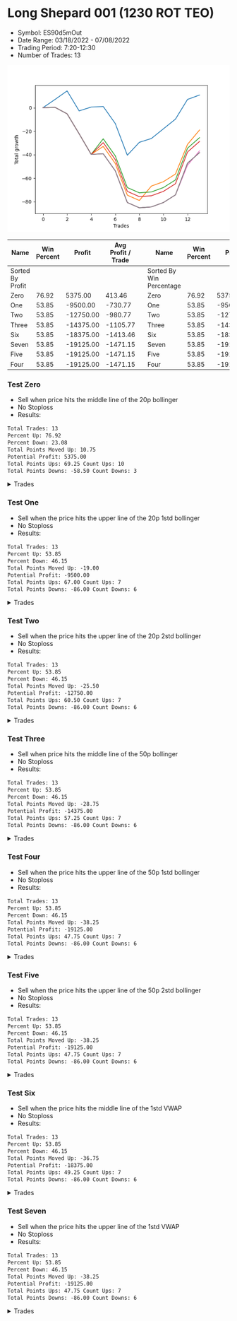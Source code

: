 # Long Shepard 001 (1230 ROT TEO) 
- Symbol: ES90d5mOut
- Date Range: 03/18/2022 - 07/08/2022
- Trading Period: 7:20-12:30
- Number of Trades: 13

![Plot](LongShepard001(1230ROTTEO)ES90d5mOut.png)

| Name | Win Percent | Profit | Avg Profit / Trade |     | Name | Win Percent | Profit | Avg Profit / Trade |
| ---- | ----------- | ------ | ------------------ | --- | ---- | ----------- | ------ | ------------------ |
| Sorted By <br> Profit | | | | | Sorted By <br> Win Percentage ||||
| Zero | 76.92 | 5375.00 | 413.46 |     | Zero | 76.92 | 5375.00 | 413.46 |
| One | 53.85 | -9500.00 | -730.77 |     | One | 53.85 | -9500.00 | -730.77 |
| Two | 53.85 | -12750.00 | -980.77 |     | Two | 53.85 | -12750.00 | -980.77 |
| Three | 53.85 | -14375.00 | -1105.77 |     | Three | 53.85 | -14375.00 | -1105.77 |
| Six | 53.85 | -18375.00 | -1413.46 |     | Six | 53.85 | -18375.00 | -1413.46 |
| Seven | 53.85 | -19125.00 | -1471.15 |     | Seven | 53.85 | -19125.00 | -1471.15 |
| Five | 53.85 | -19125.00 | -1471.15 |     | Five | 53.85 | -19125.00 | -1471.15 |
| Four | 53.85 | -19125.00 | -1471.15 |     | Four | 53.85 | -19125.00 | -1471.15 |

### Test Zero
* Sell when price hits the middle line of the 20p bollinger
* No Stoploss
* Results:
```
Total Trades: 13
Percent Up: 76.92
Percent Down: 23.08
Total Points Moved Up: 10.75
Potential Profit: 5375.00
Total Points Ups: 69.25 Count Ups: 10
Total Points Downs: -58.50 Count Downs: 3
```

<details><summary>Trades</summary>

<code>In: 2022-04-11 08:30:00		Out: 2022-04-11 08:36:10		Total Position Time: 06:10		Total Move Up: 7.00		Total to Date: 7.00</code> <br />
<code>In: 2022-04-21 10:25:00		Out: 2022-04-21 10:31:05		Total Position Time: 06:05		Total Move Up: 7.25		Total to Date: 14.25</code> <br />
<code>In: 2022-04-22 08:10:00		Out: 2022-04-22 08:40:55		Total Position Time: 30:55		Total Move Up: -17.00		Total to Date: -2.75</code> <br />
<code>In: 2022-04-22 11:20:00		Out: 2022-04-22 11:21:10		Total Position Time: 01:10		Total Move Up: 3.25		Total to Date: 0.50</code> <br />
<code>In: 2022-04-22 12:15:00		Out: 2022-04-22 12:16:10		Total Position Time: 01:10		Total Move Up: 0.50		Total to Date: 1.00</code> <br />
<code>In: 2022-05-02 11:00:00		Out: 2022-05-02 11:30:55		Total Position Time: 30:55		Total Move Up: -14.50		Total to Date: -13.50</code> <br />
<code>In: 2022-05-05 08:40:00		Out: 2022-05-05 09:10:55		Total Position Time: 30:55		Total Move Up: -27.00		Total to Date: -40.50</code> <br />
<code>In: 2022-05-05 09:10:00		Out: 2022-05-05 09:21:10		Total Position Time: 11:10		Total Move Up: 11.00		Total to Date: -29.50</code> <br />
<code>In: 2022-05-20 10:35:00		Out: 2022-05-20 10:38:05		Total Position Time: 03:05		Total Move Up: 3.25		Total to Date: -26.25</code> <br />
<code>In: 2022-05-24 08:00:00		Out: 2022-05-24 08:16:40		Total Position Time: 16:40		Total Move Up: 8.25		Total to Date: -18.00</code> <br />
<code>In: 2022-06-01 09:10:00		Out: 2022-06-01 09:33:05		Total Position Time: 23:05		Total Move Up: 8.25		Total to Date: -9.75</code> <br />
<code>In: 2022-06-13 08:15:00		Out: 2022-06-13 08:23:35		Total Position Time: 08:35		Total Move Up: 16.75		Total to Date: 7.00</code> <br />
<code>In: 2022-06-13 08:20:00		Out: 2022-06-13 08:23:35		Total Position Time: 03:35		Total Move Up: 3.75		Total to Date: 10.75</code> <br />


</details>

### Test One
* Sell when the price hits the upper line of the 20p 1std bollinger
* No Stoploss
* Results:
```
Total Trades: 13
Percent Up: 53.85
Percent Down: 46.15
Total Points Moved Up: -19.00
Potential Profit: -9500.00
Total Points Ups: 67.00 Count Ups: 7
Total Points Downs: -86.00 Count Downs: 6
```

<details><summary>Trades</summary>

<code>In: 2022-04-11 08:30:00		Out: 2022-04-11 09:00:55		Total Position Time: 30:55		Total Move Up: 0.25		Total to Date: 0.25</code> <br />
<code>In: 2022-04-21 10:25:00		Out: 2022-04-21 10:55:55		Total Position Time: 30:55		Total Move Up: -5.50		Total to Date: -5.25</code> <br />
<code>In: 2022-04-22 08:10:00		Out: 2022-04-22 08:40:55		Total Position Time: 30:55		Total Move Up: -17.00		Total to Date: -22.25</code> <br />
<code>In: 2022-04-22 11:20:00		Out: 2022-04-22 11:50:55		Total Position Time: 30:55		Total Move Up: -17.50		Total to Date: -39.75</code> <br />
<code>In: 2022-04-22 12:15:00		Out: 2022-04-22 12:16:55		Total Position Time: 01:55		Total Move Up: 6.75		Total to Date: -33.00</code> <br />
<code>In: 2022-05-02 11:00:00		Out: 2022-05-02 11:30:55		Total Position Time: 30:55		Total Move Up: -14.50		Total to Date: -47.50</code> <br />
<code>In: 2022-05-05 08:40:00		Out: 2022-05-05 09:10:55		Total Position Time: 30:55		Total Move Up: -27.00		Total to Date: -74.50</code> <br />
<code>In: 2022-05-05 09:10:00		Out: 2022-05-05 09:40:55		Total Position Time: 30:55		Total Move Up: -4.50		Total to Date: -79.00</code> <br />
<code>In: 2022-05-20 10:35:00		Out: 2022-05-20 10:54:15		Total Position Time: 19:15		Total Move Up: 12.25		Total to Date: -66.75</code> <br />
<code>In: 2022-05-24 08:00:00		Out: 2022-05-24 08:30:55		Total Position Time: 30:55		Total Move Up: 3.75		Total to Date: -63.00</code> <br />
<code>In: 2022-06-01 09:10:00		Out: 2022-06-01 09:40:55		Total Position Time: 30:55		Total Move Up: 6.50		Total to Date: -56.50</code> <br />
<code>In: 2022-06-13 08:15:00		Out: 2022-06-13 08:39:15		Total Position Time: 24:15		Total Move Up: 25.25		Total to Date: -31.25</code> <br />
<code>In: 2022-06-13 08:20:00		Out: 2022-06-13 08:39:15		Total Position Time: 19:15		Total Move Up: 12.25		Total to Date: -19.00</code> <br />


</details>

### Test Two
* Sell when the price hits the upper line of the 20p 2std bollinger
* No Stoploss
* Results:
```
Total Trades: 13
Percent Up: 53.85
Percent Down: 46.15
Total Points Moved Up: -25.50
Potential Profit: -12750.00
Total Points Ups: 60.50 Count Ups: 7
Total Points Downs: -86.00 Count Downs: 6
```

<details><summary>Trades</summary>

<code>In: 2022-04-11 08:30:00		Out: 2022-04-11 09:00:55		Total Position Time: 30:55		Total Move Up: 0.25		Total to Date: 0.25</code> <br />
<code>In: 2022-04-21 10:25:00		Out: 2022-04-21 10:55:55		Total Position Time: 30:55		Total Move Up: -5.50		Total to Date: -5.25</code> <br />
<code>In: 2022-04-22 08:10:00		Out: 2022-04-22 08:40:55		Total Position Time: 30:55		Total Move Up: -17.00		Total to Date: -22.25</code> <br />
<code>In: 2022-04-22 11:20:00		Out: 2022-04-22 11:50:55		Total Position Time: 30:55		Total Move Up: -17.50		Total to Date: -39.75</code> <br />
<code>In: 2022-04-22 12:15:00		Out: 2022-04-22 12:33:15		Total Position Time: 18:15		Total Move Up: 13.25		Total to Date: -26.50</code> <br />
<code>In: 2022-05-02 11:00:00		Out: 2022-05-02 11:30:55		Total Position Time: 30:55		Total Move Up: -14.50		Total to Date: -41.00</code> <br />
<code>In: 2022-05-05 08:40:00		Out: 2022-05-05 09:10:55		Total Position Time: 30:55		Total Move Up: -27.00		Total to Date: -68.00</code> <br />
<code>In: 2022-05-05 09:10:00		Out: 2022-05-05 09:40:55		Total Position Time: 30:55		Total Move Up: -4.50		Total to Date: -72.50</code> <br />
<code>In: 2022-05-20 10:35:00		Out: 2022-05-20 11:05:55		Total Position Time: 30:55		Total Move Up: 0.75		Total to Date: -71.75</code> <br />
<code>In: 2022-05-24 08:00:00		Out: 2022-05-24 08:30:55		Total Position Time: 30:55		Total Move Up: 3.75		Total to Date: -68.00</code> <br />
<code>In: 2022-06-01 09:10:00		Out: 2022-06-01 09:40:55		Total Position Time: 30:55		Total Move Up: 6.50		Total to Date: -61.50</code> <br />
<code>In: 2022-06-13 08:15:00		Out: 2022-06-13 08:45:55		Total Position Time: 30:55		Total Move Up: 27.00		Total to Date: -34.50</code> <br />
<code>In: 2022-06-13 08:20:00		Out: 2022-06-13 08:50:55		Total Position Time: 30:55		Total Move Up: 9.00		Total to Date: -25.50</code> <br />


</details>

### Test Three
* Sell when price hits the middle line of the 50p bollinger
* No Stoploss
* Results:
```
Total Trades: 13
Percent Up: 53.85
Percent Down: 46.15
Total Points Moved Up: -28.75
Potential Profit: -14375.00
Total Points Ups: 57.25 Count Ups: 7
Total Points Downs: -86.00 Count Downs: 6
```

<details><summary>Trades</summary>

<code>In: 2022-04-11 08:30:00		Out: 2022-04-11 09:00:55		Total Position Time: 30:55		Total Move Up: 0.25		Total to Date: 0.25</code> <br />
<code>In: 2022-04-21 10:25:00		Out: 2022-04-21 10:55:55		Total Position Time: 30:55		Total Move Up: -5.50		Total to Date: -5.25</code> <br />
<code>In: 2022-04-22 08:10:00		Out: 2022-04-22 08:40:55		Total Position Time: 30:55		Total Move Up: -17.00		Total to Date: -22.25</code> <br />
<code>In: 2022-04-22 11:20:00		Out: 2022-04-22 11:50:55		Total Position Time: 30:55		Total Move Up: -17.50		Total to Date: -39.75</code> <br />
<code>In: 2022-04-22 12:15:00		Out: 2022-04-22 12:32:25		Total Position Time: 17:25		Total Move Up: 10.00		Total to Date: -29.75</code> <br />
<code>In: 2022-05-02 11:00:00		Out: 2022-05-02 11:30:55		Total Position Time: 30:55		Total Move Up: -14.50		Total to Date: -44.25</code> <br />
<code>In: 2022-05-05 08:40:00		Out: 2022-05-05 09:10:55		Total Position Time: 30:55		Total Move Up: -27.00		Total to Date: -71.25</code> <br />
<code>In: 2022-05-05 09:10:00		Out: 2022-05-05 09:40:55		Total Position Time: 30:55		Total Move Up: -4.50		Total to Date: -75.75</code> <br />
<code>In: 2022-05-20 10:35:00		Out: 2022-05-20 11:05:55		Total Position Time: 30:55		Total Move Up: 0.75		Total to Date: -75.00</code> <br />
<code>In: 2022-05-24 08:00:00		Out: 2022-05-24 08:30:55		Total Position Time: 30:55		Total Move Up: 3.75		Total to Date: -71.25</code> <br />
<code>In: 2022-06-01 09:10:00		Out: 2022-06-01 09:40:55		Total Position Time: 30:55		Total Move Up: 6.50		Total to Date: -64.75</code> <br />
<code>In: 2022-06-13 08:15:00		Out: 2022-06-13 08:45:55		Total Position Time: 30:55		Total Move Up: 27.00		Total to Date: -37.75</code> <br />
<code>In: 2022-06-13 08:20:00		Out: 2022-06-13 08:50:55		Total Position Time: 30:55		Total Move Up: 9.00		Total to Date: -28.75</code> <br />


</details>

### Test Four
* Sell when the price hits the upper line of the 50p 1std bollinger
* No Stoploss
* Results:
```
Total Trades: 13
Percent Up: 53.85
Percent Down: 46.15
Total Points Moved Up: -38.25
Potential Profit: -19125.00
Total Points Ups: 47.75 Count Ups: 7
Total Points Downs: -86.00 Count Downs: 6
```

<details><summary>Trades</summary>

<code>In: 2022-04-11 08:30:00		Out: 2022-04-11 09:00:55		Total Position Time: 30:55		Total Move Up: 0.25		Total to Date: 0.25</code> <br />
<code>In: 2022-04-21 10:25:00		Out: 2022-04-21 10:55:55		Total Position Time: 30:55		Total Move Up: -5.50		Total to Date: -5.25</code> <br />
<code>In: 2022-04-22 08:10:00		Out: 2022-04-22 08:40:55		Total Position Time: 30:55		Total Move Up: -17.00		Total to Date: -22.25</code> <br />
<code>In: 2022-04-22 11:20:00		Out: 2022-04-22 11:50:55		Total Position Time: 30:55		Total Move Up: -17.50		Total to Date: -39.75</code> <br />
<code>In: 2022-04-22 12:15:00		Out: 2022-04-22 12:45:55		Total Position Time: 30:55		Total Move Up: 0.50		Total to Date: -39.25</code> <br />
<code>In: 2022-05-02 11:00:00		Out: 2022-05-02 11:30:55		Total Position Time: 30:55		Total Move Up: -14.50		Total to Date: -53.75</code> <br />
<code>In: 2022-05-05 08:40:00		Out: 2022-05-05 09:10:55		Total Position Time: 30:55		Total Move Up: -27.00		Total to Date: -80.75</code> <br />
<code>In: 2022-05-05 09:10:00		Out: 2022-05-05 09:40:55		Total Position Time: 30:55		Total Move Up: -4.50		Total to Date: -85.25</code> <br />
<code>In: 2022-05-20 10:35:00		Out: 2022-05-20 11:05:55		Total Position Time: 30:55		Total Move Up: 0.75		Total to Date: -84.50</code> <br />
<code>In: 2022-05-24 08:00:00		Out: 2022-05-24 08:30:55		Total Position Time: 30:55		Total Move Up: 3.75		Total to Date: -80.75</code> <br />
<code>In: 2022-06-01 09:10:00		Out: 2022-06-01 09:40:55		Total Position Time: 30:55		Total Move Up: 6.50		Total to Date: -74.25</code> <br />
<code>In: 2022-06-13 08:15:00		Out: 2022-06-13 08:45:55		Total Position Time: 30:55		Total Move Up: 27.00		Total to Date: -47.25</code> <br />
<code>In: 2022-06-13 08:20:00		Out: 2022-06-13 08:50:55		Total Position Time: 30:55		Total Move Up: 9.00		Total to Date: -38.25</code> <br />


</details>

### Test Five
* Sell when the price hits the upper line of the 50p 2std bollinger
* No Stoploss
* Results:
```
Total Trades: 13
Percent Up: 53.85
Percent Down: 46.15
Total Points Moved Up: -38.25
Potential Profit: -19125.00
Total Points Ups: 47.75 Count Ups: 7
Total Points Downs: -86.00 Count Downs: 6
```

<details><summary>Trades</summary>

<code>In: 2022-04-11 08:30:00		Out: 2022-04-11 09:00:55		Total Position Time: 30:55		Total Move Up: 0.25		Total to Date: 0.25</code> <br />
<code>In: 2022-04-21 10:25:00		Out: 2022-04-21 10:55:55		Total Position Time: 30:55		Total Move Up: -5.50		Total to Date: -5.25</code> <br />
<code>In: 2022-04-22 08:10:00		Out: 2022-04-22 08:40:55		Total Position Time: 30:55		Total Move Up: -17.00		Total to Date: -22.25</code> <br />
<code>In: 2022-04-22 11:20:00		Out: 2022-04-22 11:50:55		Total Position Time: 30:55		Total Move Up: -17.50		Total to Date: -39.75</code> <br />
<code>In: 2022-04-22 12:15:00		Out: 2022-04-22 12:45:55		Total Position Time: 30:55		Total Move Up: 0.50		Total to Date: -39.25</code> <br />
<code>In: 2022-05-02 11:00:00		Out: 2022-05-02 11:30:55		Total Position Time: 30:55		Total Move Up: -14.50		Total to Date: -53.75</code> <br />
<code>In: 2022-05-05 08:40:00		Out: 2022-05-05 09:10:55		Total Position Time: 30:55		Total Move Up: -27.00		Total to Date: -80.75</code> <br />
<code>In: 2022-05-05 09:10:00		Out: 2022-05-05 09:40:55		Total Position Time: 30:55		Total Move Up: -4.50		Total to Date: -85.25</code> <br />
<code>In: 2022-05-20 10:35:00		Out: 2022-05-20 11:05:55		Total Position Time: 30:55		Total Move Up: 0.75		Total to Date: -84.50</code> <br />
<code>In: 2022-05-24 08:00:00		Out: 2022-05-24 08:30:55		Total Position Time: 30:55		Total Move Up: 3.75		Total to Date: -80.75</code> <br />
<code>In: 2022-06-01 09:10:00		Out: 2022-06-01 09:40:55		Total Position Time: 30:55		Total Move Up: 6.50		Total to Date: -74.25</code> <br />
<code>In: 2022-06-13 08:15:00		Out: 2022-06-13 08:45:55		Total Position Time: 30:55		Total Move Up: 27.00		Total to Date: -47.25</code> <br />
<code>In: 2022-06-13 08:20:00		Out: 2022-06-13 08:50:55		Total Position Time: 30:55		Total Move Up: 9.00		Total to Date: -38.25</code> <br />


</details>

### Test Six
* Sell when the price hits the middle line of the 1std VWAP
* No Stoploss
* Results:
```
Total Trades: 13
Percent Up: 53.85
Percent Down: 46.15
Total Points Moved Up: -36.75
Potential Profit: -18375.00
Total Points Ups: 49.25 Count Ups: 7
Total Points Downs: -86.00 Count Downs: 6
```

<details><summary>Trades</summary>

<code>In: 2022-04-11 08:30:00		Out: 2022-04-11 09:00:55		Total Position Time: 30:55		Total Move Up: 0.25		Total to Date: 0.25</code> <br />
<code>In: 2022-04-21 10:25:00		Out: 2022-04-21 10:55:55		Total Position Time: 30:55		Total Move Up: -5.50		Total to Date: -5.25</code> <br />
<code>In: 2022-04-22 08:10:00		Out: 2022-04-22 08:40:55		Total Position Time: 30:55		Total Move Up: -17.00		Total to Date: -22.25</code> <br />
<code>In: 2022-04-22 11:20:00		Out: 2022-04-22 11:50:55		Total Position Time: 30:55		Total Move Up: -17.50		Total to Date: -39.75</code> <br />
<code>In: 2022-04-22 12:15:00		Out: 2022-04-22 12:45:55		Total Position Time: 30:55		Total Move Up: 0.50		Total to Date: -39.25</code> <br />
<code>In: 2022-05-02 11:00:00		Out: 2022-05-02 11:30:55		Total Position Time: 30:55		Total Move Up: -14.50		Total to Date: -53.75</code> <br />
<code>In: 2022-05-05 08:40:00		Out: 2022-05-05 09:10:55		Total Position Time: 30:55		Total Move Up: -27.00		Total to Date: -80.75</code> <br />
<code>In: 2022-05-05 09:10:00		Out: 2022-05-05 09:40:55		Total Position Time: 30:55		Total Move Up: -4.50		Total to Date: -85.25</code> <br />
<code>In: 2022-05-20 10:35:00		Out: 2022-05-20 11:05:55		Total Position Time: 30:55		Total Move Up: 0.75		Total to Date: -84.50</code> <br />
<code>In: 2022-05-24 08:00:00		Out: 2022-05-24 08:30:55		Total Position Time: 30:55		Total Move Up: 3.75		Total to Date: -80.75</code> <br />
<code>In: 2022-06-01 09:10:00		Out: 2022-06-01 09:40:55		Total Position Time: 30:55		Total Move Up: 6.50		Total to Date: -74.25</code> <br />
<code>In: 2022-06-13 08:15:00		Out: 2022-06-13 08:39:15		Total Position Time: 24:15		Total Move Up: 25.25		Total to Date: -49.00</code> <br />
<code>In: 2022-06-13 08:20:00		Out: 2022-06-13 08:39:15		Total Position Time: 19:15		Total Move Up: 12.25		Total to Date: -36.75</code> <br />


</details>

### Test Seven
* Sell when the price hits the upper line of the 1std VWAP
* No Stoploss
* Results:
```
Total Trades: 13
Percent Up: 53.85
Percent Down: 46.15
Total Points Moved Up: -38.25
Potential Profit: -19125.00
Total Points Ups: 47.75 Count Ups: 7
Total Points Downs: -86.00 Count Downs: 6
```

<details><summary>Trades</summary>

<code>In: 2022-04-11 08:30:00		Out: 2022-04-11 09:00:55		Total Position Time: 30:55		Total Move Up: 0.25		Total to Date: 0.25</code> <br />
<code>In: 2022-04-21 10:25:00		Out: 2022-04-21 10:55:55		Total Position Time: 30:55		Total Move Up: -5.50		Total to Date: -5.25</code> <br />
<code>In: 2022-04-22 08:10:00		Out: 2022-04-22 08:40:55		Total Position Time: 30:55		Total Move Up: -17.00		Total to Date: -22.25</code> <br />
<code>In: 2022-04-22 11:20:00		Out: 2022-04-22 11:50:55		Total Position Time: 30:55		Total Move Up: -17.50		Total to Date: -39.75</code> <br />
<code>In: 2022-04-22 12:15:00		Out: 2022-04-22 12:45:55		Total Position Time: 30:55		Total Move Up: 0.50		Total to Date: -39.25</code> <br />
<code>In: 2022-05-02 11:00:00		Out: 2022-05-02 11:30:55		Total Position Time: 30:55		Total Move Up: -14.50		Total to Date: -53.75</code> <br />
<code>In: 2022-05-05 08:40:00		Out: 2022-05-05 09:10:55		Total Position Time: 30:55		Total Move Up: -27.00		Total to Date: -80.75</code> <br />
<code>In: 2022-05-05 09:10:00		Out: 2022-05-05 09:40:55		Total Position Time: 30:55		Total Move Up: -4.50		Total to Date: -85.25</code> <br />
<code>In: 2022-05-20 10:35:00		Out: 2022-05-20 11:05:55		Total Position Time: 30:55		Total Move Up: 0.75		Total to Date: -84.50</code> <br />
<code>In: 2022-05-24 08:00:00		Out: 2022-05-24 08:30:55		Total Position Time: 30:55		Total Move Up: 3.75		Total to Date: -80.75</code> <br />
<code>In: 2022-06-01 09:10:00		Out: 2022-06-01 09:40:55		Total Position Time: 30:55		Total Move Up: 6.50		Total to Date: -74.25</code> <br />
<code>In: 2022-06-13 08:15:00		Out: 2022-06-13 08:45:55		Total Position Time: 30:55		Total Move Up: 27.00		Total to Date: -47.25</code> <br />
<code>In: 2022-06-13 08:20:00		Out: 2022-06-13 08:50:55		Total Position Time: 30:55		Total Move Up: 9.00		Total to Date: -38.25</code> <br />


</details>